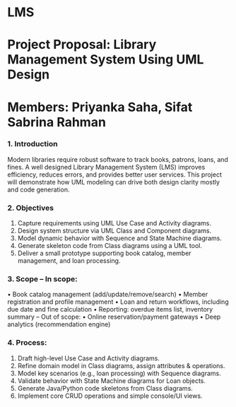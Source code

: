 # LMS
# Project Proposal: Library Management System Using UML Design 
# Members: Priyanka Saha, Sifat Sabrina Rahman 
### 1. Introduction 
Modern libraries require robust software to track books, patrons, loans, and fines. A well
designed Library Management System (LMS) improves efficiency, reduces errors, and 
provides better user services. This project will demonstrate how UML modeling can drive 
both design clarity mostly and code generation. 
### 2. Objectives 
1. Capture requirements using UML Use Case and Activity diagrams. 
2. Design system structure via UML Class and Component diagrams. 
3. Model dynamic behavior with Sequence and State Machine diagrams. 
4. Generate skeleton code from Class diagrams using a UML tool. 
5. Deliver a small prototype supporting book catalog, member management, and 
loan processing. 
### 3. Scope – In scope: 
• Book catalog management (add/update/remove/search) 
• Member registration and profile management 
• Loan and return workflows, including due date and fine calculation 
• Reporting: overdue items list, inventory summary – Out of scope: 
• Online reservation/payment gateways 
• Deep analytics (recommendation engine) 
### 4. Process: 
1. Draft high-level Use Case and Activity diagrams. 
2. Refine domain model in Class diagrams, assign attributes & operations. 
3. Model key scenarios (e.g., loan processing) with Sequence diagrams. 
4. Validate behavior with State Machine diagrams for Loan objects. 
5. Generate Java/Python code skeletons from Class diagrams. 
6. Implement core CRUD operations and simple console/UI views. 
